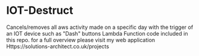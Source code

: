 # IOT-Destruct
Cancels/removes all aws activity made on a specific day with the trigger of an IOT device such as "Dash" buttons
Lambda Function code included in this repo. for a full overview please visit my web application Https://solutions-architect.co.uk/projects

